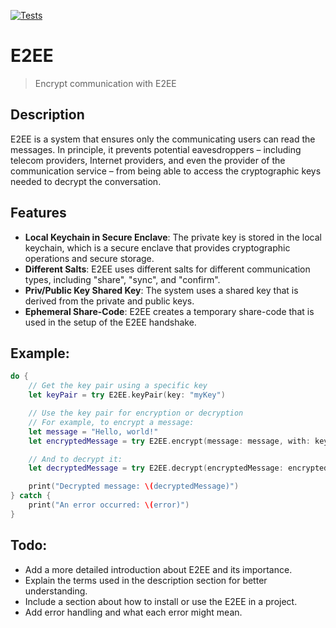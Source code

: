 [![Tests](https://github.com/sentryco/E2EE/actions/workflows/Tests.yml/badge.svg)](https://github.com/sentryco/E2EE/actions/workflows/Tests.yml)

# E2EE

> Encrypt communication with E2EE

## Description
E2EE is a system that ensures only the communicating users can read the messages. In principle, it prevents potential eavesdroppers – including telecom providers, Internet providers, and even the provider of the communication service – from being able to access the cryptographic keys needed to decrypt the conversation.

## Features
- **Local Keychain in Secure Enclave**: The private key is stored in the local keychain, which is a secure enclave that provides cryptographic operations and secure storage.
- **Different Salts**: E2EE uses different salts for different communication types, including "share", "sync", and "confirm".
- **Priv/Public Key Shared Key**: The system uses a shared key that is derived from the private and public keys.
- **Ephemeral Share-Code**: E2EE creates a temporary share-code that is used in the setup of the E2EE handshake.
 
## Example:

```swift
do {
    // Get the key pair using a specific key
    let keyPair = try E2EE.keyPair(key: "myKey")

    // Use the key pair for encryption or decryption
    // For example, to encrypt a message:
    let message = "Hello, world!"
    let encryptedMessage = try E2EE.encrypt(message: message, with: keyPair.publicKey)

    // And to decrypt it:
    let decryptedMessage = try E2EE.decrypt(encryptedMessage: encryptedMessage, with: keyPair.privateKey)

    print("Decrypted message: \(decryptedMessage)")
} catch {
    print("An error occurred: \(error)")
}
```

## Todo:
- Add a more detailed introduction about E2EE and its importance.
- Explain the terms used in the description section for better understanding.
- Include a section about how to install or use the E2EE in a project.
- Add error handling and what each error might mean.
